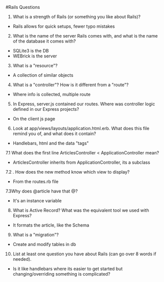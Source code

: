 #Rails Questions
1. What is a strength of Rails (or something you like about Rails)?
  - Rails allows for quick setups, fewer typo mistakes

2. What is the name of the server Rails comes with, and what is the name of the database it comes with?
 - SQLite3 is the DB
 - WEBrick  is the server

3. What is a "resource"?
 - A collection of similar objects

4. What is a "controller"? How is it different from a "route"?
 - Where info is collected, multiple route

5. In Express, server.js contained our routes. Where was controller logic defined in our Express projects?
 - On the client js page

6. Look at app/views/layouts/application.html.erb. What does this file remind you of, and what does it contain?
 - Handlebars, html and the data "tags"

7.1 What does the first line ArticlesController < ApplicationController mean?
 - ArticlesController inherits from ApplicationController, its a subclass

7.2 . How does the new method know which view to display?
 - From the routes.rb file

7.3Why does @article have that @?
 - It's an instance variable

8. What is Active Record? What was the equivalent tool we used with Express?
 - It formats the article, like the Schema

9. What is a "migration"?
 - Create and modify tables in db

10. List at least one question you have about Rails (can go over 8 words if needed).
 - Is it like handlebars where its easier to get started but changing/overriding something is complicated?